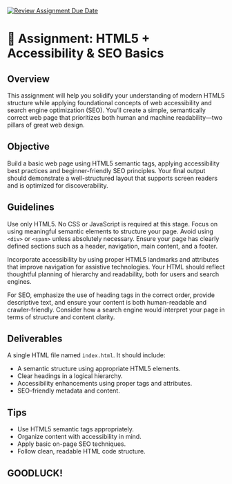 [![Review Assignment Due Date](https://classroom.github.com/assets/deadline-readme-button-22041afd0340ce965d47ae6ef1cefeee28c7c493a6346c4f15d667ab976d596c.svg)](https://classroom.github.com/a/jecSxI3G)
# 📘 Assignment: HTML5 + Accessibility & SEO Basics

## Overview

This assignment will help you solidify your understanding of modern HTML5 structure while applying foundational concepts of web accessibility and search engine optimization (SEO). You’ll create a simple, semantically correct web page that prioritizes both human and machine readability—two pillars of great web design.

## Objective

Build a basic web page using HTML5 semantic tags, applying accessibility best practices and beginner-friendly SEO principles. Your final output should demonstrate a well-structured layout that supports screen readers and is optimized for discoverability.

## Guidelines

Use only HTML5. No CSS or JavaScript is required at this stage. Focus on using meaningful semantic elements to structure your page. Avoid using `<div>` or `<span>` unless absolutely necessary. Ensure your page has clearly defined sections such as a header, navigation, main content, and a footer.

Incorporate accessibility by using proper HTML5 landmarks and attributes that improve navigation for assistive technologies. Your HTML should reflect thoughtful planning of hierarchy and readability, both for users and search engines.

For SEO, emphasize the use of heading tags in the correct order, provide descriptive text, and ensure your content is both human-readable and crawler-friendly. Consider how a search engine would interpret your page in terms of structure and content clarity.

## Deliverables

A single HTML file named `index.html`. It should include:

* A semantic structure using appropriate HTML5 elements.
* Clear headings in a logical hierarchy.
* Accessibility enhancements using proper tags and attributes.
* SEO-friendly metadata and content.

## Tips

* Use HTML5 semantic tags appropriately.
* Organize content with accessibility in mind.
* Apply basic on-page SEO techniques.
* Follow clean, readable HTML code structure.
## GOODLUCK!
